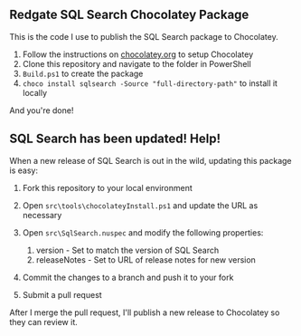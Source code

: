 ## Redgate SQL Search Chocolatey Package

This is the code I use to publish the SQL Search package to Chocolatey. 

 1. Follow the instructions on [chocolatey.org](http://chocolatey.org/) to setup Chocolatey
 2. Clone this repository and navigate to the folder in PowerShell
 3. `Build.ps1` to create the package
 4. `choco install sqlsearch -Source "full-directory-path"` to install it locally

And you're done!

## SQL Search has been updated! Help!

When a new release of SQL Search is out in the wild, updating this package is easy:

 1. Fork this repository to your local environment
 2. Open `src\tools\chocolateyInstall.ps1` and update the URL as necessary
 3. Open `src\SqlSearch.nuspec` and modify the following properties:
 
    1. version - Set to match the version of SQL Search
    2. releaseNotes - Set to URL of release notes for new version

 4. Commit the changes to a branch and push it to your fork
 5. Submit a pull request

After I merge the pull request, I'll publish a new release to Chocolatey so they can review it.